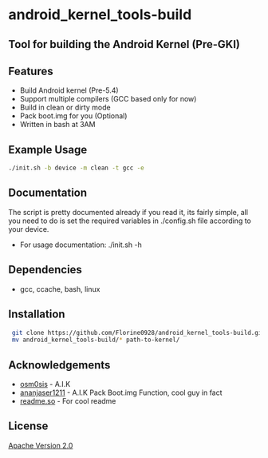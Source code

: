 
# android_kernel_tools-build
## Tool for building the Android Kernel (Pre-GKI)
## Features

- Build Android kernel (Pre-5.4)
- Support multiple compilers (GCC based only for now)
- Build in clean or dirty mode
- Pack boot.img for you (Optional)
- Written in bash at 3AM




## Example Usage

```bash
./init.sh -b device -m clean -t gcc -e
```
## Documentation
The script is pretty documented already if you read it, its fairly simple, all you need to do is set the required variables in ./config.sh file according to your device.
- For usage documentation: ./init.sh -h


## Dependencies
- gcc, ccache, bash, linux
## Installation


```bash
 git clone https://github.com/Florine0928/android_kernel_tools-build.git
 mv android_kernel_tools-build/* path-to-kernel/
```
    
## Acknowledgements

 - [osm0sis](https://github.com/osm0sis/Android-Image-Kitchen) - A.I.K
 - [ananjaser1211](https://github.com/ananjaser1211/Apollo/commits/Apollo/) - A.I.K Pack Boot.img Function, cool guy in fact
 - [readme.so](https://readme.so) - For cool readme




## License

[Apache Version 2.0](https://choosealicense.com/licenses/apache-2.0/)


